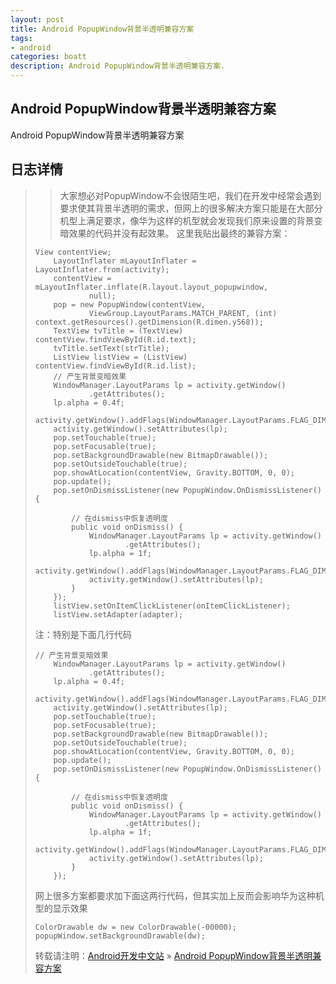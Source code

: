 ```yaml
---
layout: post
title: Android PopupWindow背景半透明兼容方案
tags:
- android
categories: boatt
description: Android PopupWindow背景半透明兼容方案.
---
```

##  Android PopupWindow背景半透明兼容方案
Android PopupWindow背景半透明兼容方案

<!-- more -->
## 日志详情

> > 大家想必对PopupWindow不会很陌生吧，我们在开发中经常会遇到要求使其背景半透明的需求，但网上的很多解决方案只能是在大部分机型上满足要求，像华为这样的机型就会发现我们原来设置的背景变暗效果的代码并没有起效果。
> > 这里我贴出最终的兼容方案：
>
> ```
> View contentView;
>     LayoutInflater mLayoutInflater = LayoutInflater.from(activity);
>     contentView = mLayoutInflater.inflate(R.layout.layout_popupwindow,
>             null);
>     pop = new PopupWindow(contentView,
>             ViewGroup.LayoutParams.MATCH_PARENT, (int) context.getResources().getDimension(R.dimen.y568));
>     TextView tvTitle = (TextView) contentView.findViewById(R.id.text);
>     tvTitle.setText(strTitle);
>     ListView listView = (ListView) contentView.findViewById(R.id.list);
>     // 产生背景变暗效果
>     WindowManager.LayoutParams lp = activity.getWindow()
>             .getAttributes();
>     lp.alpha = 0.4f;
>     activity.getWindow().addFlags(WindowManager.LayoutParams.FLAG_DIM_BEHIND);
>     activity.getWindow().setAttributes(lp);
>     pop.setTouchable(true);
>     pop.setFocusable(true);
>     pop.setBackgroundDrawable(new BitmapDrawable());
>     pop.setOutsideTouchable(true);
>     pop.showAtLocation(contentView, Gravity.BOTTOM, 0, 0);
>     pop.update();
>     pop.setOnDismissListener(new PopupWindow.OnDismissListener() {
>
>         // 在dismiss中恢复透明度
>         public void onDismiss() {
>             WindowManager.LayoutParams lp = activity.getWindow()
>                     .getAttributes();
>             lp.alpha = 1f;
>             activity.getWindow().addFlags(WindowManager.LayoutParams.FLAG_DIM_BEHIND);
>             activity.getWindow().setAttributes(lp);
>         }
>     });
>     listView.setOnItemClickListener(onItemClickListener);
>     listView.setAdapter(adapter);
> ```
>
> 注：特别是下面几行代码
>
> ```
> // 产生背景变暗效果
>     WindowManager.LayoutParams lp = activity.getWindow()
>             .getAttributes();
>     lp.alpha = 0.4f;
>     activity.getWindow().addFlags(WindowManager.LayoutParams.FLAG_DIM_BEHIND);
>     activity.getWindow().setAttributes(lp);
>     pop.setTouchable(true);
>     pop.setFocusable(true);
>     pop.setBackgroundDrawable(new BitmapDrawable());
>     pop.setOutsideTouchable(true);
>     pop.showAtLocation(contentView, Gravity.BOTTOM, 0, 0);
>     pop.update();
>     pop.setOnDismissListener(new PopupWindow.OnDismissListener() {
>
>         // 在dismiss中恢复透明度
>         public void onDismiss() {
>             WindowManager.LayoutParams lp = activity.getWindow()
>                     .getAttributes();
>             lp.alpha = 1f;
>               activity.getWindow().addFlags(WindowManager.LayoutParams.FLAG_DIM_BEHIND);
>             activity.getWindow().setAttributes(lp);
>         }
>     });
> ```
>
> 网上很多方案都要求加下面这两行代码，但其实加上反而会影响华为这种机型的显示效果
>
> ```
> ColorDrawable dw = new ColorDrawable(-00000);
> popupWindow.setBackgroundDrawable(dw);
> ```
>
> 转载请注明：[Android开发中文站](http://www.androidchina.net/) » [Android PopupWindow背景半透明兼容方案](http://www.androidchina.net/5674.html)